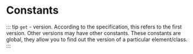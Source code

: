 # Constants

<Constatns-Gjs/>

::: tip
`get` - version. 
According to the specification, this refers to the first version. Other versions may have other constants.
These constants are global, they allow you to find out the version of a particular element/class.
:::